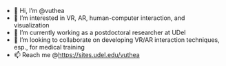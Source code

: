 - 👋 Hi, I’m @vuthea
- 👀 I’m interested in VR, AR, human-computer interaction, and visualization
- 🌱 I’m currently working as a postdoctoral researcher at UDel
- 💞️ I’m looking to collaborate on developing VR/AR interaction techniques, esp., for medical training
- 📫 Reach me @https://sites.udel.edu/vuthea

<!---
vuthea/vuthea is a ✨ special ✨ repository because its `README.md` (this file) appears on your GitHub profile.
You can click the Preview link to take a look at your changes.
--->
